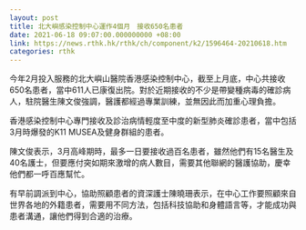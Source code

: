 ```yaml
---
layout: post
title: 北大嶼感染控制中心運作4個月　接收650名患者
date: 2021-06-18 09:07:00.000000000 +08:00
link: https://news.rthk.hk/rthk/ch/component/k2/1596464-20210618.htm
categories: rthk
---
```


今年2月投入服務的北大嶼山醫院香港感染控制中心，截至上月底，中心共接收650名患者，當中611人已康復出院。對於近期接收的不少是帶變種病毒的確診病人，駐院醫生陳文俊強調，醫護都經過專業訓練，並無因此而加重心理負擔。

香港感染控制中心專門接收及診治病情輕度至中度的新型肺炎確診患者，當中包括3月時爆發的K11 MUSEA及健身群組的患者。

陳文俊表示，3月高峰期時，最多一日要接收過百名患者，雖然他們有15名醫生及40名護士，但要應付突如期來激增的病人數目，需要其他聯網的醫護協助，慶幸他們都一呼百應幫忙。

有早前調派到中心，協助照顧患者的資深護士陳曉珊表示，在中心工作要照顧來自世界各地的外籍患者，需要用不同方法，包括科技協助和身體語言等，才能成功與患者溝通，讓他們得到合適的治療。
